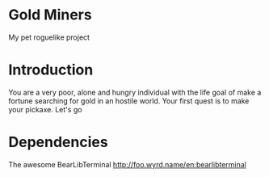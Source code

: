 # Gold Miners

My pet roguelike project

# Introduction

You are a very poor, alone and hungry individual with the life goal of make a fortune searching for gold in an hostile world. Your first quest is to make your pickaxe. Let's go

# Dependencies

The awesome BearLibTerminal http://foo.wyrd.name/en:bearlibterminal


